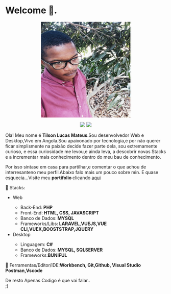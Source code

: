 

 <p align ="center">
 <h1>Welcome 👋.</h1>
</p>

<p align="center">
   <img src="TilsonM17/assets/01.jpg" min-width="300px" max-width="300px" height = "300px" width="280px" align="center" alt="Foto de ususrio">
</p>

<p align="center">
  <a href="mailto:tilsonmat@gmail.com" alt="Gmail">
  <img src="https://img.shields.io/badge/-Gmail-FF0000?style=flat-square&labelColor=FF0000&logo=gmail&logoColor=white&link=mailto:tilsonmat@gmail.com" /></a>

  <a href="https://www.linkedin.com/in/tilson-lucas-46a59b1aa" alt="Linkedin">
  <img src="https://img.shields.io/badge/-Linkedin-0e76a8?style=flat-square&logo=Linkedin&logoColor=white&link=https://www.linkedin.com/in/tilson-lucas-46a59b1aa" /></a>
  
</p>
<p align="left"> 
  Ola! Meu nome é <strong>Tilson Lucas Mateus</strong>.Sou desenvolvedor Web e Desktop,Vivo em Angola.Sou apaixonado por tecnologia,e por não querer ficar simplismente na paixão decide fazer parte dela, sou extremamente curioso, e essa curiosidade me levou,e ainda leva, a descobrir novas Stacks e a incrementar mais conhecimento dentro do meu bau de conhecimento.
</p>
  
  <p> Por isso sintase em casa para partilhar,e comentar o que achou de interresanteno meu perfil.Abaixo falo mais um pouco sobre min.
   E quase esquecia...Visite meu <strong> portifolio </strong>
   clicando <a href="https://portfolio17.vercel.app/">aqui</a>
  </p>
     



<p align="left">
  🚀 Stacks: 
   <ul>
      <li>Web</li>
        <ul> 
          <li>Back-End: <strong> PHP </strong> </li>
          <li>Front-End:<strong> HTML, CSS, JAVASCRIPT</strong> </li>
          <li>Banco de Dados:<strong> MYSQL</strong></li>
          <li>Frameworks/Libs:<strong> LARAVEL,VUEJS,VUE CLI,VUEX,BOOSTSTRAP,JQUERY</strong></li>
        </ul>
        <li>Desktop</li>
        <ul> 
          <li>Linguagem: <strong> C# </strong> </li>
          <li>Banco de Dados:<strong> MYSQL, SQLSERVER</strong></li>
          <li>Frameworks:<strong>BUNIFUL</strong></li>
        </ul>
  </ul>
</p>

<p align="left">
  💼 Ferramentas/Editor/IDE:<strong>Workbench, Git,Github, Visual Studio Postman,Vscode</strong>
</p>

<p align="left">
  De resto Apenas Codigo é que vai falar..<br> 
  ;)
</p>



